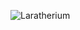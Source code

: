 ![Laratherium](https://github.com/KawsarAhmad43/Laratherium/assets/54704888/2c24f0fb-5359-41d1-bb6f-55d127a9e83b)
